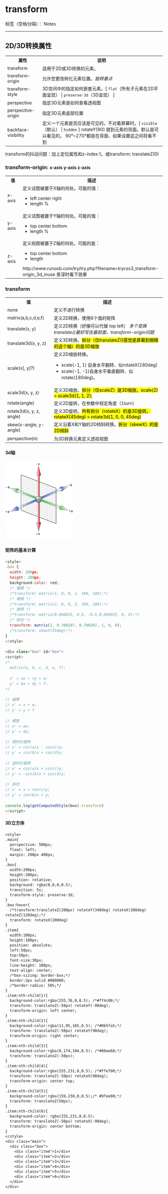 ﻿# transform

标签（空格分隔）： Notes

---

<h2>2D/3D转换属性</h2>
<table>
  <tr>
    <th>属性</th>
    <th>说明</th>
  </tr>
  <tr>
    <td>transform</td>
    <td>适用于2D或3D转换的元素。</td>
  </tr>
  <tr>
    <td>transform-origin</td>
    <td>允许您更改转化元素位置。<em>旋转基点</em></td>
  </tr>
  <tr>
    <td>transform-style</td>
    <td>3D空间中的指定如何嵌套元素。[ <code>flat</code>（所有子元素在2D平面呈现） | <code>preserve-3d</code>（3D呈现） ]</td>
  </tr>
  <tr>
    <td>perspective</td>
    <td>指定3D元素是如何查看透视图</td>
  </tr>
  <tr>
    <td>perspective-origin</td>
    <td>指定3D元素底部位置</td>
  </tr>
  <tr>
    <td>backface-visibility</td>
    <td>定义一个元素是否应该是可见的，不对着屏幕时。[ <code>visible</code>（默认） | <code>hidden</code> ] rotateY(90) 就到元素的背面。默认是可以看见的， 90°~270°都是在背面、如果设置这之间将看不到</td>
  </tr>
</table>

<p>transform的抖动问题：加上定位属性和z-index:1。或transform: translateZ(0)</p>

<h3>transform-origin: <small>x-axis y-axis z-axis</small></h3>
<table>
  <tr>
    <th>值</th>
    <th>描述</th>
  </tr>
  <tr>
    <td>x-axis</td>
    <td>
        定义试图被置于X轴的何处。可能的值：
        <ul>
            <li>left center right</li>
            <li>length %</li>
        </ul>
    </td>
  </tr>
  <tr>
    <td>y-axis</td>
    <td>
        定义试图被置于Y轴的何处。可能的值：
        <ul>
            <li>top center bottom</li>
            <li>length %</li>
        </ul>
    </td>
  </tr>
  <tr>
    <td>z-axis</td>
    <td>
        定义视图被置于Z轴的何处。可能的是：
        <ul>
            <li>top center bottom</li>
            <li>length</li>
        </ul>
        http://www.runoob.com/try/try.php?filename=trycss3_transform-origin_3d_inuse 景深时看下效果
    </td>
  </tr>
</table>

<h3>transform</h3>
<table>
  <tr>
    <th>值</th>
    <th>描述</th>
  </tr>
  <tr>
    <td>none</td>
    <td>定义不进行转换</td>
  </tr>
  <tr>
    <td>matrix(a,b,c,d,e,f)</td>
    <td>定义2D转换，使用6个值的矩阵</td>
  </tr>
  <tr>
    <td>translate(x, y)</td>
    <td>定义2D转换（好像可以代替 top left） <em>多个变换translate()最好写在最前面，transform-origin问题</em></td>
  </tr>
  <tr>
    <td>translate3d(x, y, z)</td>
    <td>定义3D转换。<mark>拆分（仅translateZ()感觉是屏幕到眼睛的这个轴）的是3D缩放</mark></td>
  </tr>
  <tr>
    <td>scale(x[, y]?)</td>
    <td>定义2D缩放转换。
        <ul>
            <li>scale(-1, 1) 自身水平翻转、似rotateX(180deg)</li>
            <li>scale(-1, -1)自身水平垂直翻转、似rotate(180deg)。</li>
        </ul>
    </td>
  </tr>
  <tr>
    <td>scale3d(x, y, z)</td>
    <td>定义3D缩放。<mark>拆分（仅scaleZ）是3D缩放。scale(2) = scale3d(1, 1, 2);</mark></td>
  </tr>
  <tr>
    <td>rotate(angle)</td>
    <td>定义2D旋转，在参数中规定角度（1turn）</td>
  </tr>
  <tr>
    <td>rotate3d(x, y, z, angle)</td>
    <td>定义3D旋转。<mark>所有拆分（rotateX）的是3D旋转。rotateX(45deg) = rotate3d(1, 0, 0, 45deg)</mark></td>
  </tr>
  <tr>
    <td>skew(x-angle, y-angle)</td>
    <td>定义沿着X和Y轴的2D倾斜转换。<mark>拆分（skewX）的是2D倾斜</mark></td>
  </tr>
  <tr>
    <td>perspective(n)</td>
    <td>为3D转换元素定义透视视图</td>
  </tr>
</table>

<h4>3d轴</h4>
<p><img src="https://raw.githubusercontent.com/rel-start/Notes/picture/picture/3Daxis.png" /></p>

<h4>矩阵的基本计算</h4>

```javascript
<style>
.box {
  width: 200px;
  height: 200px;
  background-color: red;
  /* 偏移 */
  /*transform: matrix(1, 0, 0, 1, 100, 100);*/
  /* 缩放 */
  /*transform: matrix(2, 0, 0, 2, 100, 100);*/
  /* 旋转 */
  /*transform: matrix(0.866025, 0.5, -0.5,0.866025, 0, 0);*/
  /* 斜切 */
  transform: matrix(1, 0.700207, 0.700207, 1, 0, 0);
  /*transform: skewY(35deg);*/
}
</style>

<div class="box" id="box">
<script>
/*
  matrix(a, b, c, d, e, f);

  x' = ax + cy + e;
  y' = bx + dy + f;
*/

// 偏移
// x' = x + e;
// y' = y + f

// 缩放
// x' = ax;
// y' = dy;

// 顺时针旋转
// x' = cos(a)x - sin(c)y;
// y' = sin(b)x + cos(d)y;

// 逆时针旋转
// x' = cos(a)x + sin(c)y;
// y' = -sin(b)x + cos(d)y;

// 斜切
// x' = x + tan(c)y;
// y' = tan(b)x + y;

console.log(getComputedStyle(box).transform)
</script>
```

<h4>3D立方体</h4>

```
<style>
.main{
  perspective: 500px;
  float: left;
  margin: 200px 400px;
}
.box{
  width:200px;
  height:200px;
  position: relative;
  background: rgba(0,0,0,0.5);
  transition: 5s;
  transform-style: preserve-3d;
}
.box:hover{
  /*transform:translateZ(200px) rotateY(340deg) rotateX(200deg) rotateZ(120deg);*/
  transform: rotateX(200deg)
}
.item{
  width:100px;
  height:100px;
  position: absolute;
  left:50px;
  top:50px;
  font-size:30px;
  line-height: 100px;
  text-align: center;
  /*box-sizing: border-box;*/
  border:2px solid #000000;
  /*border-radius: 50%;*/
}
.item:nth-child(1){
  background-color:rgba(255,76,0,0.5); /*#ff4c00;*/
  transform: translateZ(-50px) rotateY(-90deg);
  transform-origin: left center;
}
.item:nth-child(2){
  background-color:rgba(11,95,165,0.5); /*#0b5fa5;*/
  transform: translateZ(-50px) rotateY(90deg);
  transform-origin: right center;
}
.item:nth-child(3){
  background-color:rgba(0,174,104,0.5); /*#00ae68;*/
  transform: translateZ(-50px);
}
.item:nth-child(4){
  background-color:rgba(255,231,0,0.5); /*#ffe700;*/
  transform: translateZ(-50px) rotateX(90deg);
  transform-origin: center top;
}
.item:nth-child(5){
  background-color:rgba(159,238,0,0.5);/* #9fee00;*/
  transform: translateZ(50px);
}
.item:nth-child(6){
  background-color: rgba(255,231,0,0.5);
  transform: translateZ(-50px) rotateX(-90deg);
  transform-origin: center bottom;
}
</style>
<div class="main">
  <div class="box">
    <div class="item">1</div>
    <div class="item">2</div>
    <div class="item">3</div>
    <div class="item">4</div>
    <div class="item">5</div>
    <div class="item">6</div>
  </div>
</div>
```